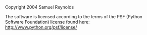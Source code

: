 Copyright 2004 Samuel Reynolds

The software is licensed according to the terms of the PSF (Python Software Foundation) license found here: http://www.python.org/psf/license/